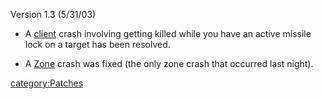 Version 1.3 (5/31/03)

- A [client](client.md) crash involving getting killed while
  you have an active missile lock on a target has been resolved.

<!-- -->

- A [Zone](../Zone.md) crash was fixed (the only zone crash that
  occurred last night).

[category:Patches](category:Patches.md)
